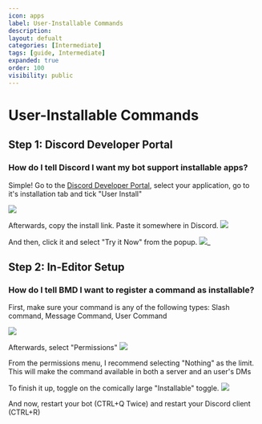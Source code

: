 ```yaml
---
icon: apps
label: User-Installable Commands
description:
layout: defualt
categories: [Intermediate]
tags: [guide, Intermediate]
expanded: true
order: 100
visibility: public
---
```

# User-Installable Commands
## Step 1: Discord Developer Portal
### How do I tell Discord I want my bot support installable apps?
Simple! Go to the [Discord Developer Portal](https://discord.com/developers/applications), select your application, go to it's installation tab and tick "User Install"

![](https://steamuserimages-a.akamaihd.net/ugc/2504637799919513525/D9AA7C7D6619AEB13CD718EEB84EDED8BBE31BFE/)

Afterwards, copy the install link. Paste it somewhere in Discord.
![](https://steamuserimages-a.akamaihd.net/ugc/2504637799919518558/AB7AE11009F7BF357F665C7441ED41A3CBA1DE96/)

And then, click it and select "Try it Now" from the popup.
![](https://steamuserimages-a.akamaihd.net/ugc/2504637799919517287/31C34E75EA1732A98BD7A0C01C7C658C8BC587B2/)_

## Step 2: In-Editor Setup 
### How do I tell BMD I want to register a command as installable?
First, make sure your command is any of the following types: Slash command, Message Command, User Command

![](https://steamuserimages-a.akamaihd.net/ugc/2496759112768545662/04D54789B165D4A0B2B247D5CAD55D0C7A91D2E0/)

Afterwards, select "Permissions"
![](https://steamuserimages-a.akamaihd.net/ugc/2496759112768557007/774650DEA9B95675EE218A07421A5ED90A87AF0B/)

From the permissions menu, I recommend selecting "Nothing" as the limit. This will make the command available in both a server and an user's DMs

To finish it up, toggle on the comically large "Installable" toggle.
![](https://steamuserimages-a.akamaihd.net/ugc/2496759112768565236/A7B26ECC232B1C215E391E274825C38E5296894B/)

And now, restart your bot (CTRL+Q Twice) and restart your Discord client (CTRL+R) 